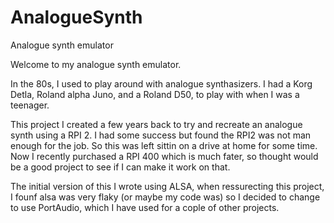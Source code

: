 # AnalogueSynth
Analogue synth emulator

Welcome to my analogue synth emulator.

In the 80s, I used to play around with analogue synthasizers. I had a Korg Detla, Roland alpha Juno, and a Roland D50, to play with when I was a teenager.

This project I created a few years back to try and recreate an analogue synth using a RPI 2. I had some success but found the RPI2 was not man enough for
the job. So this was left sittin on a drive at home for some time. Now I recently purchased a RPI 400 which is much fater, so thought would be a good
project to see if I can make it work on that.

The initial version of this I wrote using ALSA, when ressurecting this project, I founf alsa was very flaky (or maybe my code was) so I decided to change to use
PortAudio, which I have used for a cople of other projects.



